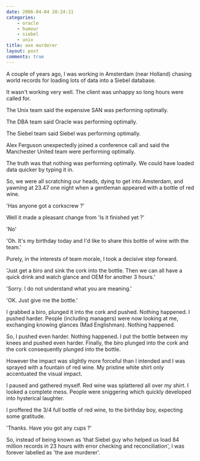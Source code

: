 ```yaml
---
date: 2006-04-04 20:24:11
categories:
    - oracle
    - humour
    - siebel
    - unix
title: axe murderer
layout: post
comments: true
---
```

A couple of years ago, I was working in Amsterdam (near Holland) chasing
world records for loading lots of data into a Siebel database.

It wasn't working very well. The client was unhappy so long hours were
called for.

The Unix team said the expensive SAN was performing optimally.

The DBA team said Oracle was performing optimally.

The Siebel team said Siebel was performing optimally.

Alex Ferguson unexpectedly joined a conference call and said the
Manchester United team were performing optimally.

The truth was that nothing was performing optimally. We could have
loaded data quicker by typing it in.

So, we were all scratching our heads, dying to get into Amsterdam, and
yawning at 23.47 one night when a gentleman appeared with a bottle of
red wine.

'Has anyone got a corkscrew ?'

Well it made a pleasant change from 'Is it finished yet ?'

'No'

'Oh. It's my birthday today and I'd like to share this bottle of wine
with the team.'

Purely, in the interests of team morale, I took a decisive step forward.

'Just get a biro and sink the cork into the bottle. Then we can all have
a quick drink and watch glance and OEM for another 3 hours.'

'Sorry. I do not understand what you are meaning.'

'OK. Just give me the bottle.'

I grabbed a biro, plunged it into the cork and pushed. Nothing happened.
I pushed harder. People (including managers) were now looking at me,
exchanging knowing glances (Mad Englishman). Nothing happened.

So, I pushed even harder. Nothing happened. I put the bottle between my
knees and pushed even harder. Finally, the biro plunged into the cork
and the cork consequently plunged into the bottle.

However the impact was slightly more forceful than I intended and I was
sprayed with a fountain of red wine. My pristine white shirt only
accentuated the visual impact.

I paused and gathered myself. Red wine was splattered all over my shirt.
I looked a complete mess. People were sniggering which quickly developed
into hysterical laughter.

I proffered the 3/4 full bottle of red wine, to the birthday boy,
expecting some gratitude.

'Thanks. Have you got any cups ?'

So, instead of being known as 'that Siebel guy who helped us load 84
million records in 23 hours with error checking and reconciliation', I
was forever labelled as 'the axe murderer'.
